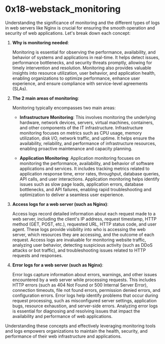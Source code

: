 <h1> 0x18-webstack_monitoring </h1>
Understanding the significance of monitoring and the different types of logs in web servers like Nginx is crucial for ensuring the smooth operation and security of web applications. Let's break down each concept:

1. **Why is monitoring needed**:
   
   Monitoring is essential for observing the performance, availability, and behavior of systems and applications in real-time. It helps detect issues, performance bottlenecks, and security threats promptly, allowing for timely intervention and resolution. Monitoring also provides valuable insights into resource utilization, user behavior, and application health, enabling organizations to optimize performance, enhance user experience, and ensure compliance with service-level agreements (SLAs).

2. **The 2 main areas of monitoring**:

   Monitoring typically encompasses two main areas:
   
   - **Infrastructure Monitoring**: This involves monitoring the underlying hardware, network devices, servers, virtual machines, containers, and other components of the IT infrastructure. Infrastructure monitoring focuses on metrics such as CPU usage, memory utilization, disk I/O, network traffic, and uptime. It helps ensure the availability, reliability, and performance of infrastructure resources, enabling proactive maintenance and capacity planning.
   
   - **Application Monitoring**: Application monitoring focuses on monitoring the performance, availability, and behavior of software applications and services. It includes tracking metrics related to application response time, error rates, throughput, database queries, API calls, and user interactions. Application monitoring helps identify issues such as slow page loads, application errors, database bottlenecks, and API failures, enabling rapid troubleshooting and optimization to deliver a seamless user experience.

3. **Access logs for a web server (such as Nginx)**:

   Access logs record detailed information about each request made to a web server, including the client's IP address, request timestamp, HTTP method (GET, POST, etc.), requested URL, HTTP status code, and user agent. These logs provide visibility into who is accessing the web server, which resources they are accessing, and the outcome of each request. Access logs are invaluable for monitoring website traffic, analyzing user behavior, detecting suspicious activity (such as DDoS attacks or bot traffic), and troubleshooting issues related to HTTP requests and responses.

4. **Error logs for a web server (such as Nginx)**:

   Error logs capture information about errors, warnings, and other issues encountered by a web server while processing requests. This includes HTTP errors (such as 404 Not Found or 500 Internal Server Error), connection timeouts, file not found errors, permission denied errors, and configuration errors. Error logs help identify problems that occur during request processing, such as misconfigured server settings, application bugs, resource exhaustion, and server-side errors. Analyzing error logs is essential for diagnosing and resolving issues that impact the availability and performance of web applications.

Understanding these concepts and effectively leveraging monitoring tools and logs empowers organizations to maintain the health, security, and performance of their web infrastructure and applications.
